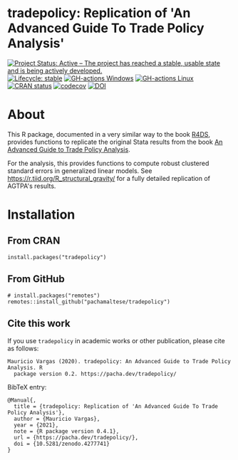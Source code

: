 # tradepolicy: Replication of 'An Advanced Guide To Trade Policy Analysis'

[![Project Status: Active – The project has reached a stable, usable state and is being actively developed.](https://www.repostatus.org/badges/latest/active.svg)](https://www.repostatus.org/#active)
[![Lifecycle: stable](https://img.shields.io/badge/lifecycle-stable-brightgreen.svg)](https://www.tidyverse.org/lifecycle/#stable)
[![GH-actions Windows](https://github.com/pachamaltese/tradepolicy/workflows/check-windows/badge.svg)](https://github.com/pachamaltese/tradepolicy/actions)
[![GH-actions Linux](https://github.com/pachamaltese/tradepolicy/workflows/check-linux/badge.svg)](https://github.com/pachamaltese/tradepolicy/actions)
[![CRAN status](https://www.r-pkg.org/badges/version/tradepolicy)](https://cran.r-project.org/package=tradepolicy)
[![codecov](https://codecov.io/gh/pachamaltese/tradepolicy/branch/main/graph/badge.svg?token=9UOFPQHTF2)](https://codecov.io/gh/pachamaltese/tradepolicy)
[![DOI](https://zenodo.org/badge/DOI/10.5281/zenodo.4277741.svg)](https://doi.org/10.5281/zenodo.4277741)

# About

This R package, documented in a very similar way to the book [R4DS](https://r4ds.had.co.nz/), provides functions to replicate the original Stata results from the book [An Advanced Guide to Trade Policy Analysis](https://vi.unctad.org/tpa/web/Advanced%20Guide%20to%20TPA/readme.pdf).

For the analysis, this provides functions to compute robust clustered standard errors in generalized linear models. See https://r.tiid.org/R_structural_gravity/ for a fully detailed replication of AGTPA's results.

# Installation

## From CRAN

```
install.packages("tradepolicy")
```

## From GitHub

```
# install.packages("remotes")
remotes::install_github("pachamaltese/tradepolicy")
```

## Cite this work

If you use `tradepolicy` in academic works or other publication, please cite as follows:

```
Mauricio Vargas (2020). tradepolicy: An Advanced Guide to Trade Policy Analysis. R
  package version 0.2. https://pacha.dev/tradepolicy/
```

BibTeX entry:

```
@Manual{,
  title = {tradepolicy: Replication of 'An Advanced Guide To Trade Policy Analysis'},
  author = {Mauricio Vargas},
  year = {2021},
  note = {R package version 0.4.1},
  url = {https://pacha.dev/tradepolicy/},
  doi = {10.5281/zenodo.4277741}
}
```
